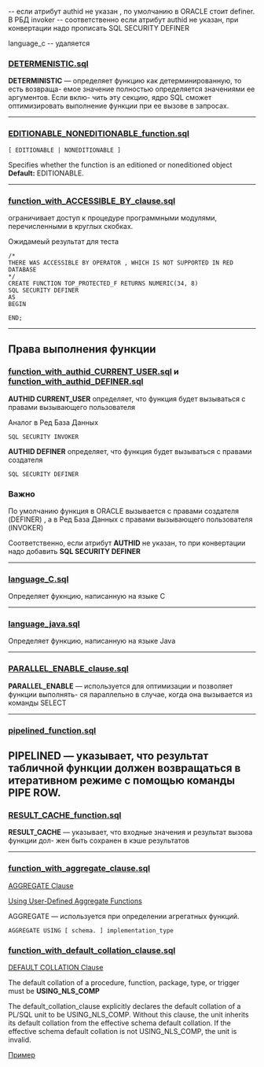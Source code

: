 -- если атрибут authid не указан , по умолчанию в ORACLE стоит definer. В РБД invoker
-- соответственно если атрибут authid не указан, при конвертации надо прописать SQL SECURITY DEFINER

language_c
-- удаляется

### [DETERMENISTIC.sql](DETERMENISTIC.sql)

**DETERMINISTIC** — определяет функцию как детерминированную, то есть возвраща-
емое значение полностью определяется значениями ее аргументов. Если вклю-
чить эту секцию, ядро SQL сможет оптимизировать выполнение функции при
ее вызове в запросах.

---------------------------------------------------

### [EDITIONABLE_NONEDITIONABLE_function.sql](EDITIONABLE_NONEDITIONABLE_function.sql)

    [ EDITIONABLE | NONEDITIONABLE ]

Specifies whether the function is an editioned or noneditioned object
**Default:** EDITIONABLE.

---------------------------------------------------

### [function_with_ACCESSIBLE_BY_clause.sql](function_with_ACCESSIBLE_BY_clause.sql)


ограничивает доступ к процедуре программными модулями, перечисленными в круглых скобках.

Ожидамеый результат для теста 

    /*
    THERE WAS ACCESSIBLE BY OPERATOR , WHICH IS NOT SUPPORTED IN RED DATABASE
    */
    CREATE FUNCTION TOP_PROTECTED_F RETURNS NUMERIC(34, 8)
    SQL SECURITY DEFINER
    AS
    BEGIN
    
    END;

---------------------------------------------------
## Права выполнения функции

### [function_with_authid_CURRENT_USER.sql](function_with_authid_CURRENT_USER.sql) и [function_with_authid_DEFINER.sql](function_with_authid_DEFINER.sql)

**AUTHID CURRENT_USER** определяет, что функция будет вызываться с правами вызывающего пользователя

Аналог в Ред База Данных

    SQL SECURITY INVOKER



**AUTHID DEFINER** определяет, что функция будет вызываться с правами создателя

    SQL SECURITY DEFINER

### Важно

По умолчанию функция в ORACLE вызывается с правами создателя (DEFINER) , а в Ред База Данных
с правами вызывающего пользователя (INVOKER)

Соответственно, если атрибут **AUTHID** не указан, то при конвертации надо добавить **SQL SECURITY DEFINER**


---------------------------------------------------

### [language_C.sql](language_C.sql)

Определяет фукнцию, написанную на языке С

---------------------------------------------------

### [language_java.sql](language_java.sql)

Определяет функцию, написанную на языке Java 

---------------------------------------------------

### [PARALLEL_ENABLE_clause.sql](PARALLEL_ENABLE_clause.sql)

**PARALLEL_ENABLE** — используется для оптимизации и позволяет функции выполнять-
ся параллельно в случае, когда она вызывается из команды SELECT

---------------------------------------------------
### [pipelined_function.sql](pipelined_function.sql)

**PIPELINED** — указывает, что результат табличной функции должен возвращаться
в итеративном режиме с помощью команды PIPE ROW.
---------------------------------------------------
### [RESULT_CACHE_function.sql](RESULT_CACHE_function.sql)

**RESULT_CACHE** — указывает, что входные значения и результат вызова функции дол-
жен быть сохранен в кэше результатов

---------------------------------------------------

### [function_with_aggregate_clause.sql](function_with_aggregate_clause.sql)

[AGGREGATE Clause](https://docs.oracle.com/en/database/oracle/oracle-database/21/lnpls/AGGREGATE-clause.html#GUID-2ED21240-E45A-4982-B674-CF0E1BE0985B__AGGREGATE_CLAUSE-4E74B298:~:text=14.2-,AGGREGATE%20Clause,-Identifies%20the%20function)

[Using User-Defined Aggregate Functions](https://docs.oracle.com/en/database/oracle/oracle-database/23/addci/using-user-defined-aggregate-functions.html#GUID-D7E77319-DC23-4CF0-B746-27ED7BE9240D:~:text=12-,Using%20User%2DDefined%20Aggregate%20Functions,-User%2Ddefined%20aggregate)

AGGREGATE — используется при определении агрегатных функций.

    AGGREGATE USING [ schema. ] implementation_type

### [function_with_default_collation_clause.sql](function_with_default_collation_clause.sql)


[DEFAULT COLLATION Clause](https://docs.oracle.com/en/database/oracle/oracle-database/21/lnpls/DEFAULT-COLLATION-clause.html#GUID-453FC0EA-7B83-407B-A991-87A48017B358__DEFAULT_COLLATION_CLAUSE-FE9CA794:~:text=14.20-,DEFAULT%20COLLATION%20Clause,-Collation%20(also%20called))

The default collation of a procedure, function, package, type, or trigger must be **USING_NLS_COMP**

The default_collation_clause explicitly declares the default collation of a PL/SQL unit to be USING_NLS_COMP. Without this clause, the unit inherits its default collation from the effective schema default collation. If the effective schema default collation is not USING_NLS_COMP, the unit is invalid.


[Пример](https://dbamarco.wordpress.com/2017/06/13/default-collation-and-plsql/)


